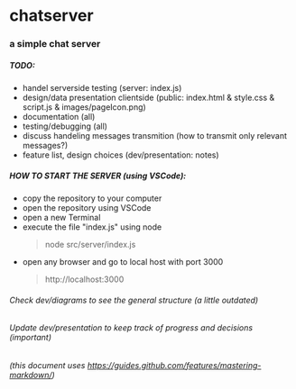 # chatserver
### a simple chat server

##### TODO:
- handel serverside testing (server: index.js)
- design/data presentation clientside (public: index.html & style.css & script.js & images/pageIcon.png)
- documentation (all)
- testing/debugging (all)
- discuss handeling messages transmition (how to transmit only relevant messages?)
- feature list, design choices (dev/presentation: notes)

##### HOW TO START THE SERVER (using VSCode):
- copy the repository to your computer
- open the repository using VSCode
- open a new Terminal
- execute the file "index.js" using node
    > node src/server/index.js
- open any browser and go to local host with port 3000
    > http://localhost:3000

###### Check dev/diagrams to see the general structure (a little outdated)
###### Update dev/presentation to keep track of progress and decisions (important)
###### (this document uses https://guides.github.com/features/mastering-markdown/)